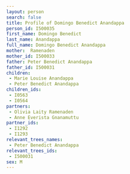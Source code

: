 ```yaml
---
layout: person
search: false
title: Profile of Domingo Benedict Anandappa
person_id: I500035
first_name: Domingo Benedict
last_name: Anandappa
full_name: Domingo Benedict Anandappa
mother:  Ramenaden
mother_id: I500033
father: Peter Benedict Anandappa
father_id: I500031
children:
 - Marie Louise Anandappa
 - Peter Benedict Anandappa
children_ids:
 - I0563
 - I0564
partners:
 - Olivia Laity Ramenaden
 - Anne Everista Gnanamuttu
partner_ids:
 - I1292
 - I1293
relevant_trees_names:
 - Peter Benedict Anandappa
relevant_trees_ids:
 - I500031
sex: M
---
```


